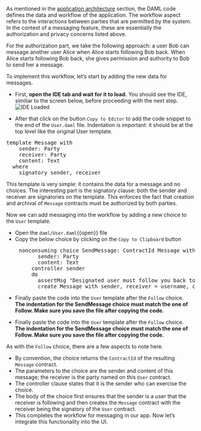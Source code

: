 As mentioned in the [application architecture](https://docs.daml.com/getting-started/app-architecture.html) section, the DAML code defines the data and workflow of the application. The workflow aspect refers to the interactions between parties that are permitted by the system. In the context of a messaging feature, these are essentially the authorization and privacy concerns listed above.

For the authorization part, we take the following approach: a user Bob can message another user Alice when Alice starts following Bob back. When Alice starts following Bob back, she gives permission and authority to Bob to send her a message.

To implement this workflow, let’s start by adding the new data for messages.

- First, **open the IDE tab and wait for it to load.** You should see the IDE, similiar to the screen below, before proceeding with the next step.
![IDE Loaded](/nemanja/courses/getting-started/your-first-feature/assets/IDE-loaded.png)

- After that click on the button `Copy to Editor` to add the code snippet to the end of the `User.daml` file. Indentation is important: it should be at the top level like the original User template.

<pre class="file" data-filename="daml/User.daml" data-target="append">
template Message with
    sender: Party
    receiver: Party
    content: Text
  where
    signatory sender, receiver
</pre>

This template is very simple: it contains the data for a message and no choices. The interesting part is the signatory clause: both the sender and receiver are signatories on the template. This enforces the fact that creation and archival of `Message` contracts must be authorized by both parties.

Now we can add messaging into the workflow by adding a new choice to the `User` template.

- Open the `daml/User.daml`{{open}} file
- Copy the below choice by clicking on the `Copy to Clipboard` button

<pre class="file" data-target="clipboard">
    nonconsuming choice SendMessage: ContractId Message with
          sender: Party
          content: Text
        controller sender
        do
          assertMsg "Designated user must follow you back to send a message" (elem sender following)
          create Message with sender, receiver = username, content
</pre>

- Finally paste the code into the `User` template after the `Follow` choice. **The indentation for the SendMessage choice must match the one of Follow. Make sure you save the file after copying the code.**

- Finally paste the code into the `User` template after the `Follow` choice. **The indentation for the SendMessage choice must match the one of Follow. Make sure you save the file after copying the code.**

As with the `Follow` choice, there are a few aspects to note here.

- By convention, the choice returns the `ContractId` of the resulting `Message` contract.
- The parameters to the choice are the sender and content of this message; the receiver is the party named on this `User` contract.
- The controller clause states that it is the sender who can exercise the choice.
- The body of the choice first ensures that the sender is a user that the receiver is following and then creates the `Message` contract with the receiver being the signatory of the `User` contract.
- This completes the workflow for messaging in our app. Now let’s integrate this functionality into the UI.

